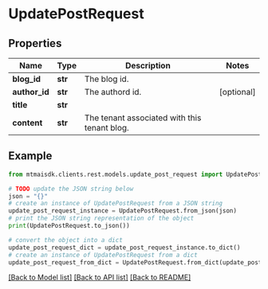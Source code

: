 # UpdatePostRequest


## Properties

Name | Type | Description | Notes
------------ | ------------- | ------------- | -------------
**blog_id** | **str** | The blog id. | 
**author_id** | **str** | The authord id. | [optional] 
**title** | **str** |  | 
**content** | **str** | The tenant associated with this tenant blog. | 

## Example

```python
from mtmaisdk.clients.rest.models.update_post_request import UpdatePostRequest

# TODO update the JSON string below
json = "{}"
# create an instance of UpdatePostRequest from a JSON string
update_post_request_instance = UpdatePostRequest.from_json(json)
# print the JSON string representation of the object
print(UpdatePostRequest.to_json())

# convert the object into a dict
update_post_request_dict = update_post_request_instance.to_dict()
# create an instance of UpdatePostRequest from a dict
update_post_request_from_dict = UpdatePostRequest.from_dict(update_post_request_dict)
```
[[Back to Model list]](../README.md#documentation-for-models) [[Back to API list]](../README.md#documentation-for-api-endpoints) [[Back to README]](../README.md)



